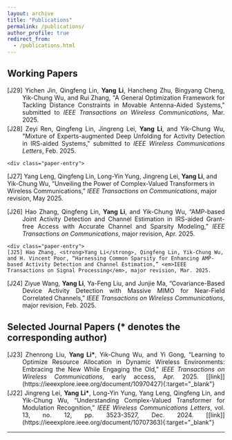 ```yaml
---
layout: archive
title: "Publications"
permalink: /publications/
author_profile: true
redirect_from: 
  - /publications.html
---
```


Working Papers
-----
<style>
  .paper-entry {
    text-indent: -2.5em;    /* 缩进负值（根据编号长度调整） */
    margin-left: 2.5em;      /* 补偿缩进 */
    margin-bottom: 0.3em;    /* 条目间距 */
    text-align: justify;
  }
</style>

<p align="justify">
  <div class="paper-entry">
   [J29] Yichen Jin, Qingfeng Lin, <strong>Yang Li</strong>, Hancheng Zhu, Bingyang Cheng, Yik-Chung Wu, and Rui Zhang, "A General Optimization Framework for Tackling Distance Constraints in Movable Antenna-Aided Systems," submitted to <em>IEEE Transactions on Wireless Communications</em>, Mar. 2025.
  </div>

  <div class="paper-entry">
    [J28] Zeyi Ren, Qingfeng Lin, Jingreng Lei, <strong>Yang Li</strong>, and Yik-Chung Wu, "Mixture of Experts-augmented Deep Unfolding for Activity Detection in IRS-aided Systems," submitted to <em>IEEE Wireless Communications Letters</em>, Feb. 2025.
  </div>

    <div class="paper-entry">
   [J27] Yang Leng, Qingfeng Lin, Long-Yin Yung, Jingreng Lei, <strong>Yang Li</strong>, and Yik-Chung Wu, “Unveiling the Power of Complex-Valued Transformers in Wireless Communications,” <em>IEEE Transactions on Communications</em>, major revision, May 2025.
  </div>

  <div class="paper-entry">
    [J26] Hao Zhang, Qingfeng Lin, <strong>Yang Li</strong>, and Yik-Chung Wu, “AMP-based Joint Activity Detection and Channel Estimation in IRS-aided Grant-free Access with Accurate Channel and Sparsity Modeling,” <em>IEEE Transactions on Communications</em>, major revision, Apr. 2025.
  </div>

    <div class="paper-entry">
    [J25] Hao Zhang, <strong>Yang Li</strong>, Qingfeng Lin, Yik-Chung Wu, and H. Vincent Poor, “Harnessing Common Sparsity for Enhancing AMP-based Activity Detection and Channel Estimation,” <em>IEEE Transactions on Signal Processing</em>, major revision, Mar. 2025.
  </div>

  <div class="paper-entry">
    [J24] Ziyue Wang, <strong>Yang Li</strong>, Ya-Feng Liu, and Junjie Ma, “Covariance-Based Device Activity Detection with Massive MIMO for Near-Field Correlated Channels,” <em>IEEE Transactions on Wireless Communications</em>, major revision, Feb. 2025.
  </div>

</p>

Selected Journal Papers (* denotes the corresponding author)
-----
<p align="justify">
  <div class="paper-entry">
   [J23] Zhenrong Liu, <strong>Yang Li*</strong>, Yik-Chung Wu, and Yi Gong, “Learning to Optimize Resource Allocation in Dynamic Wireless Environments: Embracing the New While Engaging the Old,” <em>IEEE Transactions on Wireless Communications</em>, early access, Apr. 2025. [[link]](https://ieeexplore.ieee.org/document/10970427){:target="_blank"}
  </div>

  <div class="paper-entry">
   [J22] Jingreng Lei, <strong>Yang Li*</strong>, Long-Yin Yung, Yang Leng, Qingfeng Lin, and Yik-Chung Wu, “Understanding Complex-Valued Transformer for Modulation Recognition,” <em>IEEE Wireless Communications Letters</em>, vol. 13, no. 12, pp. 3523-3527, Dec. 2024. [[link]](https://ieeexplore.ieee.org/document/10707363){:target="_blank"}
  </div>

</p>

---
